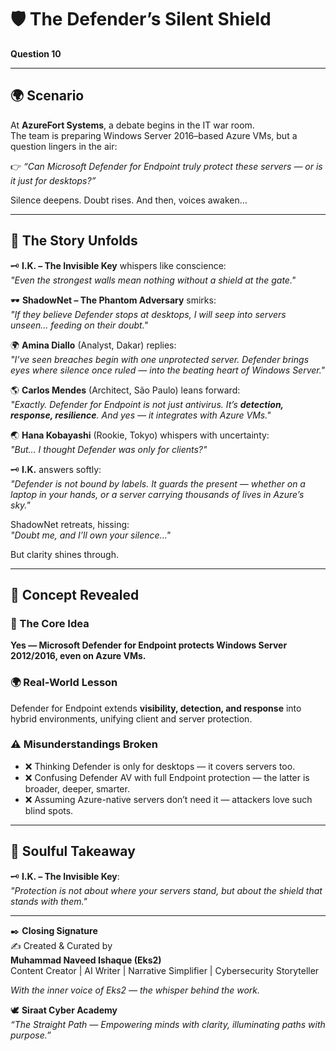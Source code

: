 # 🛡️ The Defender’s Silent Shield  

**Question 10**  

---

## 🌍 Scenario  
At **AzureFort Systems**, a debate begins in the IT war room.  
The team is preparing Windows Server 2016–based Azure VMs, but a question lingers in the air:  

👉 *“Can Microsoft Defender for Endpoint truly protect these servers — or is it just for desktops?”*  

Silence deepens. Doubt rises. And then, voices awaken…  

---

## 📖 The Story Unfolds  

🗝️ **I.K. – The Invisible Key** whispers like conscience:  
*"Even the strongest walls mean nothing without a shield at the gate."*  

🕶️ **ShadowNet – The Phantom Adversary** smirks:  
*"If they believe Defender stops at desktops, I will seep into servers unseen… feeding on their doubt."*  

🌍 **Amina Diallo** (Analyst, Dakar) replies:  
*"I’ve seen breaches begin with one unprotected server. Defender brings eyes where silence once ruled — into the beating heart of Windows Server."*  

🌎 **Carlos Mendes** (Architect, São Paulo) leans forward:  
*"Exactly. Defender for Endpoint is not just antivirus. It’s **detection, response, resilience**. And yes — it integrates with Azure VMs."*  

🌏 **Hana Kobayashi** (Rookie, Tokyo) whispers with uncertainty:  
*"But… I thought Defender was only for clients?"*  

🗝️ **I.K.** answers softly:  
*"Defender is not bound by labels. It guards the present — whether on a laptop in your hands, or a server carrying thousands of lives in Azure’s sky."*  

ShadowNet retreats, hissing:  
*"Doubt me, and I’ll own your silence…"*  

But clarity shines through.  

---

## 📝 Concept Revealed  

### 🔑 The Core Idea  
**Yes — Microsoft Defender for Endpoint protects Windows Server 2012/2016, even on Azure VMs.**  

### 🌍 Real-World Lesson  
Defender for Endpoint extends **visibility, detection, and response** into hybrid environments, unifying client and server protection.  

### ⚠️ Misunderstandings Broken  
- ❌ Thinking Defender is only for desktops — it covers servers too.  
- ❌ Confusing Defender AV with full Endpoint protection — the latter is broader, deeper, smarter.  
- ❌ Assuming Azure-native servers don’t need it — attackers love such blind spots.  

---

## 🌟 Soulful Takeaway  
🗝️ **I.K. – The Invisible Key**:  
*"Protection is not about where your servers stand, but about the shield that stands with them."*  

---

✒️ **Closing Signature**  
✍️ Created & Curated by  
**Muhammad Naveed Ishaque (Eks2)**  
Content Creator | AI Writer | Narrative Simplifier | Cybersecurity Storyteller  

_With the inner voice of Eks2 — the whisper behind the work._  

🕊️ **Siraat Cyber Academy**  
*“The Straight Path — Empowering minds with clarity, illuminating paths with purpose.”*  
